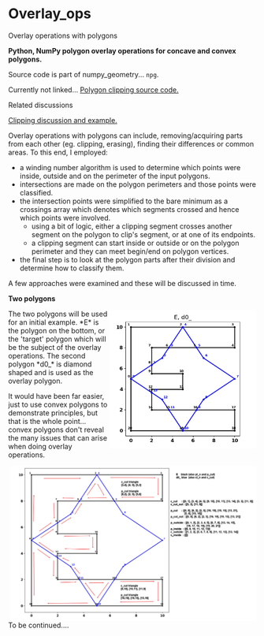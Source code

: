 # Overlay_ops
Overlay operations with polygons

**Python, NumPy polygon overlay operations for concave and convex polygons.**

Source code is part of numpy_geometry... `npg`.

Currently not linked... [Polygon clipping source code.](https://github.com/Dan-Patterson/numpy_geometry/blob/master/arcpro_npg/npg/npg/old/npg_boolean.py)

Related discussions

[Clipping discussion and example.](https://github.com/Dan-Patterson/geonumeracy/blob/main/docs/clipping/clip.md)

Overlay operations with polygons can include, removing/acquiring parts from each other (eg. clipping, erasing), finding their differences or common areas.
To this end, I employed:
- a winding number algorithm is used to determine which points were inside, outside and on the perimeter of the input polygons.
- intersections are made on the polygon perimeters and those points were classified.
- the intersection points were simplified to the bare minimum as a crossings array which denotes which segments crossed and hence which points were involved.
  - using a bit of logic, either a clipping segment crosses another segment on the polygon to clip's segment, or at one of its endpoints.
  - a clipping segment can start inside or outside or on the polygon perimeter and they can meet begin/end on polygon vertices.
- the final step is to look at the polygon parts after their division and determine how to classify them.

A few approaches were examined and these will be discussed in time.

**Two polygons**


<img src="images/E_d0_.png" align="right" width="300"/>
The two polygons will be used for an initial example.  *E* is the polygon on the bottom, or the 'target' polygon which will be the subject of the overlay operations.  The second polygon *d0_* is diamond shaped and is used as the overlay polygon.

It would have been far easier, just to use convex polygons to demonstrate principles, but that is the whole point... convex polygons don't reveal the many issues that can arise when doing overlay operations.


<img src="images/E_d0_annotated.png" align="right" width="500"/>

To be continued....
